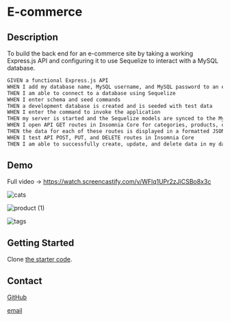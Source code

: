 # E-commerce

## Description
To build the back end for an e-commerce site by taking a working Express.js API and configuring it to use Sequelize to interact with a MySQL database.

```md
GIVEN a functional Express.js API
WHEN I add my database name, MySQL username, and MySQL password to an environment variable file
THEN I am able to connect to a database using Sequelize
WHEN I enter schema and seed commands
THEN a development database is created and is seeded with test data
WHEN I enter the command to invoke the application
THEN my server is started and the Sequelize models are synced to the MySQL database
WHEN I open API GET routes in Insomnia Core for categories, products, or tags
THEN the data for each of these routes is displayed in a formatted JSON
WHEN I test API POST, PUT, and DELETE routes in Insomnia Core
THEN I am able to successfully create, update, and delete data in my database
```

## Demo
Full video -> https://watch.screencastify.com/v/WFlq1UPr2zJiCSBo8x3c

![cats](https://user-images.githubusercontent.com/87335354/140693196-34f2ef38-c2ee-43e4-b38a-152c9978a41f.gif)

![product (1)](https://user-images.githubusercontent.com/87335354/140693083-7fcf0eb3-6f4e-4983-a223-9c536de63913.gif)

![tags](https://user-images.githubusercontent.com/87335354/140693093-9e93a9e2-0696-48b1-8648-67e675d05e20.gif)


## Getting Started
Clone [the starter code](https://github.com/coding-boot-camp/fantastic-umbrella).


## Contact

[GitHub](https://github.com/pamelac21)

[email](mailto:pamelac021@gmail.com)




















